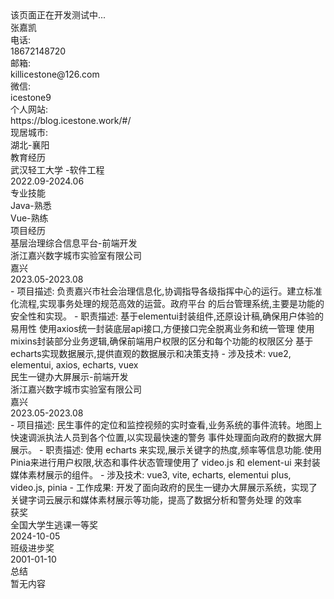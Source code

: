 <div data-v-857b2d98="" data-v-60220da0="" class="hoverColor size-n ice-text"
    style="--hover-color: rgba(19,24,36,1); --color: rgba(19,24,36,.5);">该页面正在开发测试中...</div><!--头像-->
<div data-v-d2c98457="" data-v-60220da0="" class="ice-column renderBlock" id="avatar" style="width: 100%;">
    <div data-v-60220da0="" class="verticalLine"></div>
    <div data-v-fee11e1e="" data-v-60220da0="" class="ice-row" style="width: 100%;">
        <div data-v-c9681ee0="" data-v-60220da0="" class="background round ice-avatar"><img data-v-c9681ee0="" alt=""
                class="avatar default-size block" src="https://avatars.githubusercontent.com/u/60811236?v=4" title=""
                style="object-fit: fill;"></div>
        <div data-v-d2c98457="" data-v-60220da0="" class="ice-column userInfoText" style="width: 100%;">
            <div data-v-857b2d98="" data-v-60220da0="" class="hoverColor size-l m0 ice-text"
                style="--hover-color: rgba(19,24,36,1); --color: rgba(19,24,36,.5);">张嘉凯</div>
            <div data-v-fee11e1e="" data-v-60220da0="" class="ice-row" style="width: 100%;">
                <div data-v-857b2d98="" data-v-60220da0="" class="text-nowrap hoverColor size-n m0 p0 ice-text"
                    style="--hover-color: rgba(19,24,36,1); --color: rgba(19,24,36,.5);">
                    <div data-v-8f5666af="" data-v-60220da0=""
                        class="normal defaultRound btn-colors size-normal ice-tag noSelect"
                        style="--hover-color: rgba(19,24,36,1); --color: rgba(19,24,36,.5);">电话:</div> 18672148720
                </div>
                <div data-v-857b2d98="" data-v-60220da0="" class="text-nowrap hoverColor size-n m0 p0 ice-text"
                    style="--hover-color: rgba(19,24,36,1); --color: rgba(19,24,36,.5);">
                    <div data-v-8f5666af="" data-v-60220da0=""
                        class="normal defaultRound btn-colors size-normal ice-tag noSelect" nowrap=""
                        style="--hover-color: rgba(19,24,36,1); --color: rgba(19,24,36,.5);">邮箱:</div>
                    <div data-v-857b2d98="" data-v-60220da0="" class="hoverColor size-n ice-text"
                        style="--hover-color: rgba(19,24,36,1); --color: rgba(19,24,36,.5);">killicestone@126.com</div>
                </div>
                <div data-v-857b2d98="" data-v-60220da0="" class="text-nowrap hoverColor size-n m0 p0 ice-text"
                    style="--hover-color: rgba(19,24,36,1); --color: rgba(19,24,36,.5);">
                    <div data-v-8f5666af="" data-v-60220da0=""
                        class="normal defaultRound btn-colors size-normal ice-tag noSelect"
                        style="--hover-color: rgba(19,24,36,1); --color: rgba(19,24,36,.5);">微信:</div> icestone9
                </div>
            </div>
            <div data-v-fee11e1e="" data-v-60220da0="" class="ice-row" style="width: 100%;">
                <div data-v-857b2d98="" data-v-60220da0="" class="text-nowrap hoverColor size-n m0 p0 ice-text"
                    style="--hover-color: rgba(19,24,36,1); --color: rgba(19,24,36,.5);">
                    <div data-v-8f5666af="" data-v-60220da0=""
                        class="normal defaultRound btn-colors size-normal ice-tag noSelect"
                        style="--hover-color: rgba(19,24,36,1); --color: rgba(19,24,36,.5);">个人网站:</div>
                    https://blog.icestone.work/#/
                </div>
                <div data-v-857b2d98="" data-v-60220da0="" class="text-nowrap hoverColor size-n m0 p0 ice-text"
                    style="--hover-color: rgba(19,24,36,1); --color: rgba(19,24,36,.5);">
                    <div data-v-8f5666af="" data-v-60220da0=""
                        class="normal defaultRound btn-colors size-normal m0 ice-tag noSelect"
                        style="--hover-color: rgba(19,24,36,1); --color: rgba(19,24,36,.5);">现居城市:</div> 湖北-襄阳
                </div>
            </div>
        </div>
    </div>
</div><!--教育经历-->
<div data-v-d2c98457="" data-v-60220da0="" class="ice-column renderBlock" id="education" style="width: 100%;">
    <div data-v-60220da0="" class="verticalLine"></div>
    <div data-v-e99f91b6="" data-v-60220da0="" class="landscape customColor split">
        <div data-v-e99f91b6="" class="left text">教育经历</div>
    </div>
    <div data-v-fee11e1e="" data-v-60220da0="" class="ice-row justBetween" style="width: 100%;">
        <div data-v-fee11e1e="" data-v-60220da0="" class="ice-row" style="width: 100%;">
            <div data-v-857b2d98="" data-v-60220da0="" class="text-nowrap hoverColor size-n ice-text"
                style="--hover-color: rgba(19,24,36,1); --color: rgba(19,24,36,.5);">武汉轻工大学 -软件工程</div>
        </div>
        <div data-v-857b2d98="" data-v-60220da0="" class="text-nowrap hoverColor size-n ice-text"
            style="--hover-color: rgba(19,24,36,1); --color: rgba(19,24,36,.5);">2022.09-2024.06</div>
    </div>
</div><!--专业技能-->
<div data-v-d2c98457="" data-v-60220da0="" class="ice-column renderBlock" id="professionalSkills" style="width: 100%;">
    <div data-v-60220da0="" class="verticalLine"></div>
    <div data-v-e99f91b6="" data-v-60220da0="" class="landscape customColor split">
        <div data-v-e99f91b6="" class="left text">专业技能</div>
    </div>
    <div data-v-857b2d98="" data-v-60220da0="" class="hoverColor size-n ice-text"
        style="--hover-color: rgba(19,24,36,1); --color: rgba(19,24,36,.5);">Java-熟悉</div>
    <div data-v-857b2d98="" data-v-60220da0="" class="hoverColor size-n ice-text"
        style="--hover-color: rgba(19,24,36,1); --color: rgba(19,24,36,.5);">Vue-熟练</div>
</div><!--项目经历-->
<div data-v-d2c98457="" data-v-60220da0="" class="ice-column renderBlock" id="projectExperience" style="width: 100%;">
    <div data-v-60220da0="" class="verticalLine"></div>
    <div data-v-e99f91b6="" data-v-60220da0="" class="landscape customColor split">
        <div data-v-e99f91b6="" class="left text">项目经历</div>
    </div>
    <div data-v-857b2d98="" data-v-60220da0="" class="hoverColor size-n ice-text"
        style="--hover-color: rgba(19,24,36,1); --color: rgba(19,24,36,.5);">
        <div data-v-d2c98457="" data-v-60220da0="" class="ice-column justBetween" style="width: 100%;">
            <div data-v-fee11e1e="" data-v-60220da0="" class="ice-row alignC justBetween" style="width: 100%;">
                <div data-v-fee11e1e="" data-v-60220da0="" class="ice-row" style="width: 100%;">
                    <div data-v-857b2d98="" data-v-60220da0="" class="hoverColor size-n ice-text"
                        style="--hover-color: rgba(19,24,36,1); --color: rgba(19,24,36,.5);">基层治理综合信息平台-前端开发</div>
                    <!--<ice-tag v-if="item.companyProject===1" :color="color">企业项目</ice-tag>-->
                    <div data-v-857b2d98="" data-v-60220da0="" class="hoverColor size-n ice-text"
                        style="--hover-color: rgba(19,24,36,1); --color: rgba(19,24,36,.5);">浙江嘉兴数字城市实验室有限公司</div>
                    <div data-v-857b2d98="" data-v-60220da0="" class="hoverColor size-n ice-text"
                        style="--hover-color: rgba(19,24,36,1); --color: rgba(19,24,36,.5);">嘉兴</div>
                </div>
                <div data-v-857b2d98="" data-v-60220da0="" class="hoverColor size-n ice-text widthAuto nowrap"
                    style="--hover-color: rgba(19,24,36,1); --color: rgba(19,24,36,.5);">2023.05-2023.08</div>
            </div>
            <div data-v-857b2d98="" data-v-60220da0="" class="hoverColor size-n ice-text wrap"
                style="--hover-color: rgba(19,24,36,1); --color: rgba(19,24,36,.5);">- 项目描述:
                负责嘉兴市社会治理信息化,协调指导各级指挥中心的运行。建立标准化流程,实现事务处理的规范高效的运营。政府平台
                的后台管理系统,主要是功能的安全性和实现。
                - 职责描述:
                基于elementui封装组件,还原设计稿,确保用户体验的易用性
                使用axios统一封装底层api接口,方便接口完全脱离业务和统一管理
                使用mixins封装部分业务逻辑,确保前端用户权限的区分和每个功能的权限区分
                基于echarts实现数据展示,提供直观的数据展示和决策支持
                - 涉及技术: vue2, elementui, axios, echarts, vuex</div>
        </div>
    </div>
    <div data-v-857b2d98="" data-v-60220da0="" class="hoverColor size-n ice-text"
        style="--hover-color: rgba(19,24,36,1); --color: rgba(19,24,36,.5);">
        <div data-v-d2c98457="" data-v-60220da0="" class="ice-column justBetween" style="width: 100%;">
            <div data-v-fee11e1e="" data-v-60220da0="" class="ice-row alignC justBetween" style="width: 100%;">
                <div data-v-fee11e1e="" data-v-60220da0="" class="ice-row" style="width: 100%;">
                    <div data-v-857b2d98="" data-v-60220da0="" class="hoverColor size-n ice-text"
                        style="--hover-color: rgba(19,24,36,1); --color: rgba(19,24,36,.5);">民生一键办大屏展示-前端开发</div>
                    <!--<ice-tag v-if="item.companyProject===1" :color="color">企业项目</ice-tag>-->
                    <div data-v-857b2d98="" data-v-60220da0="" class="hoverColor size-n ice-text"
                        style="--hover-color: rgba(19,24,36,1); --color: rgba(19,24,36,.5);">浙江嘉兴数字城市实验室有限公司</div>
                    <div data-v-857b2d98="" data-v-60220da0="" class="hoverColor size-n ice-text"
                        style="--hover-color: rgba(19,24,36,1); --color: rgba(19,24,36,.5);">嘉兴</div>
                </div>
                <div data-v-857b2d98="" data-v-60220da0="" class="hoverColor size-n ice-text widthAuto nowrap"
                    style="--hover-color: rgba(19,24,36,1); --color: rgba(19,24,36,.5);">2023.05-2023.08</div>
            </div>
            <div data-v-857b2d98="" data-v-60220da0="" class="hoverColor size-n ice-text wrap"
                style="--hover-color: rgba(19,24,36,1); --color: rgba(19,24,36,.5);">- 项目描述:
                民生事件的定位和监控视频的实时查看,业务系统的事件流转。地图上快速调派执法人员到各个位置,以实现最快速的警务
                事件处理面向政府的数据大屏展示。
                - 职责描述: 使用 echarts 来实现,展示关键字的热度,频率等信息功能.使用 Pinia来进行用户权限,状态和事件状态管理使用了 video.js
                和 element-ui 来封装媒体素材展示的组件。
                - 涉及技术: vue3, vite, echarts, elementui plus, video.js, pinia
                - 工作成果: 开发了面向政府的民生一键办大屏展示系统，实现了关键字词云展示和媒体素材展示等功能，提高了数据分析和警务处理
                的效率</div>
        </div>
    </div>
</div><!--获奖-->
<div data-v-d2c98457="" data-v-60220da0="" class="ice-column renderBlock" id="prize" style="width: 100%;">
    <div data-v-60220da0="" class="verticalLine"></div>
    <div data-v-e99f91b6="" data-v-60220da0="" class="landscape customColor split">
        <div data-v-e99f91b6="" class="left text">获奖</div>
    </div>
    <div data-v-60220da0="" class="ice-row justBetween">
        <div data-v-857b2d98="" data-v-60220da0="" class="hoverColor size-n ice-text"
            style="--hover-color: rgba(19,24,36,1); --color: rgba(19,24,36,.5);">全国大学生逃课一等奖</div>
        <div data-v-857b2d98="" data-v-60220da0="" class="hoverColor size-n ice-text"
            style="--hover-color: rgba(19,24,36,1); --color: rgba(19,24,36,.5);">2024-10-05</div>
    </div>
    <div data-v-60220da0="" class="ice-row justBetween">
        <div data-v-857b2d98="" data-v-60220da0="" class="hoverColor size-n ice-text"
            style="--hover-color: rgba(19,24,36,1); --color: rgba(19,24,36,.5);">班级进步奖</div>
        <div data-v-857b2d98="" data-v-60220da0="" class="hoverColor size-n ice-text"
            style="--hover-color: rgba(19,24,36,1); --color: rgba(19,24,36,.5);">2001-01-10</div>
    </div>
</div><!--自我评价-->
<div data-v-d2c98457="" data-v-60220da0="" class="ice-column renderBlock" id="summary" style="width: 100%;">
    <div data-v-60220da0="" class="verticalLine"></div>
    <div data-v-e99f91b6="" data-v-60220da0="" class="landscape customColor split">
        <div data-v-e99f91b6="" class="left text">总结</div>
    </div>
    <div data-v-857b2d98="" data-v-60220da0="" class="hoverColor size-n ice-text"
        style="--hover-color: rgba(19,24,36,1); --color: rgba(19,24,36,.5);">暂无内容</div>
</div>
